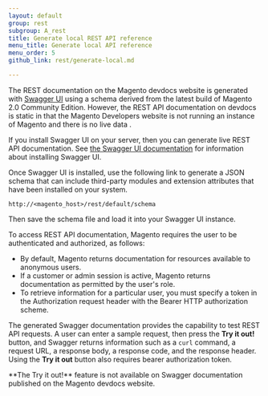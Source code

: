 ```yaml
---
layout: default
group: rest
subgroup: A_rest
title: Generate local REST API reference
menu_title: Generate local API reference
menu_order: 5
github_link: rest/generate-local.md

---
```


The REST documentation on the Magento devdocs website is generated with [Swagger UI](http://swagger.io/swagger-ui) using a schema derived from the latest build of Magento 2.0 Community Edition. However, the REST API documentation on devdocs is static in that the Magento Developers website is not running an instance of Magento and there is no live data .

If you install Swagger UI on your server, then you can generate live REST API documentation. See [the Swagger UI documentation](http://swagger.io/swagger-ui/) for information about installing Swagger UI.


Once Swagger UI is installed, use the following link to generate a JSON schema that can include third-party modules and extension attributes that have been installed on your system.

`http://<magento_host>/rest/default/schema`

Then save the schema file and load it into your Swagger UI instance.

To access REST API documentation, Magento requires the user to be authenticated and authorized, as follows:

* By default, Magento returns documentation for resources available to anonymous users.
* If a customer or admin session is active, Magento returns documentation as permitted by the user's role.
* To retrieve information for a particular user, you must specify a token in the Authorization request header with the Bearer HTTP authorization scheme.

The generated Swagger documentation provides the capability to test REST API requests. A user can enter a sample request, then press the **Try it out!** button, and Swagger returns information such as a `curl` command, a request URL, a response body, a response code, and the response header. Using the **Try it out** button also requires bearer authorization token.

<div class="bs-callout bs-callout-info" id="info">
  <p>**The Try it out!** feature is not available on Swagger documentation published on the Magento devdocs website.</p>
</div>
